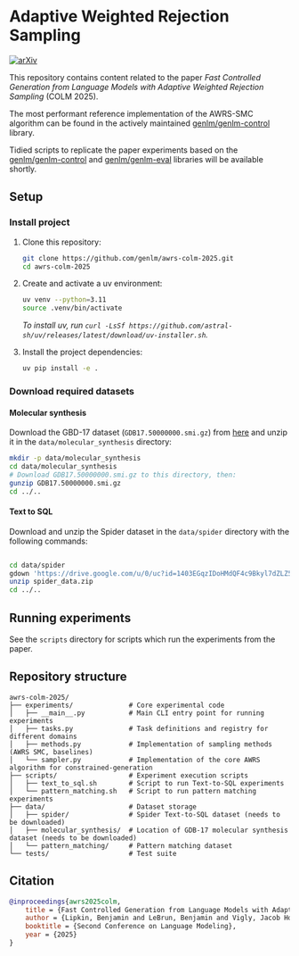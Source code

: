 # Adaptive Weighted Rejection Sampling

[![arXiv](https://img.shields.io/badge/arXiv-2504.05410-b31b1b.svg)](https://arxiv.org/abs/2504.05410)

This repository contains content related to the paper *Fast Controlled Generation from Language Models with Adaptive Weighted Rejection Sampling* (COLM 2025).

The most performant reference implementation of the AWRS-SMC algorithm can be found in the actively maintained [genlm/genlm-control](https://github.com/genlm/genlm-control) library.

Tidied scripts to replicate the paper experiments based on the [genlm/genlm-control](https://github.com/genlm/genlm-control) and [genlm/genlm-eval](https://github.com/genlm/genlm-eval) libraries will be available shortly.

## Setup

### Install project

1. Clone this repository:

    ```bash
    git clone https://github.com/genlm/awrs-colm-2025.git
    cd awrs-colm-2025
    ```

2. Create and activate a uv environment:

    ```bash
    uv venv --python=3.11
    source .venv/bin/activate
    ```

    *To install uv, run `curl -LsSf https://github.com/astral-sh/uv/releases/latest/download/uv-installer.sh`.*


3. Install the project dependencies:

    ```bash
    uv pip install -e .
    ```

### Download required datasets

#### Molecular synthesis

Download the GBD-17 dataset (`GDB17.50000000.smi.gz`) from [here](https://gdb.unibe.ch/downloads/) and unzip it in the `data/molecular_synthesis` directory:

```bash
mkdir -p data/molecular_synthesis
cd data/molecular_synthesis
# Download GDB17.50000000.smi.gz to this directory, then:
gunzip GDB17.50000000.smi.gz
cd ../..
```

#### Text to SQL

Download and unzip the Spider dataset in the `data/spider` directory with the following commands:
```bash

cd data/spider
gdown 'https://drive.google.com/u/0/uc?id=1403EGqzIDoHMdQF4c9Bkyl7dZLZ5Wt6J&export=download'
unzip spider_data.zip
cd ../..
```

## Running experiments

See the `scripts` directory for scripts which run the experiments from the paper.

## Repository structure

```
awrs-colm-2025/
├── experiments/              # Core experimental code
│   ├── __main__.py           # Main CLI entry point for running experiments
│   ├── tasks.py              # Task definitions and registry for different domains
│   ├── methods.py            # Implementation of sampling methods (AWRS SMC, baselines)
│   └── sampler.py            # Implementation of the core AWRS algorithm for constrained-generation
├── scripts/                  # Experiment execution scripts
│   ├── text_to_sql.sh        # Script to run Text-to-SQL experiments
│   └── pattern_matching.sh   # Script to run pattern matching experiments
├── data/                     # Dataset storage
│   ├── spider/               # Spider Text-to-SQL dataset (needs to be downloaded)
│   ├── molecular_synthesis/  # Location of GDB-17 molecular synthesis dataset (needs to be downloaded)
│   └── pattern_matching/     # Pattern matching dataset
└── tests/                    # Test suite
```

## Citation

```bibtex
@inproceedings{awrs2025colm,
    title = {Fast Controlled Generation from Language Models with Adaptive Weighted Rejection Sampling},
    author = {Lipkin, Benjamin and LeBrun, Benjamin and Vigly, Jacob Hoover and Loula, Jo{\~a}o and MacIver, David R and Du, Li and Eisner, Jason and Cotterell, Ryan and Mansinghka, Vikash and O'Donnell, Timothy J and others},
    booktitle = {Second Conference on Language Modeling},
    year = {2025}
}
```
